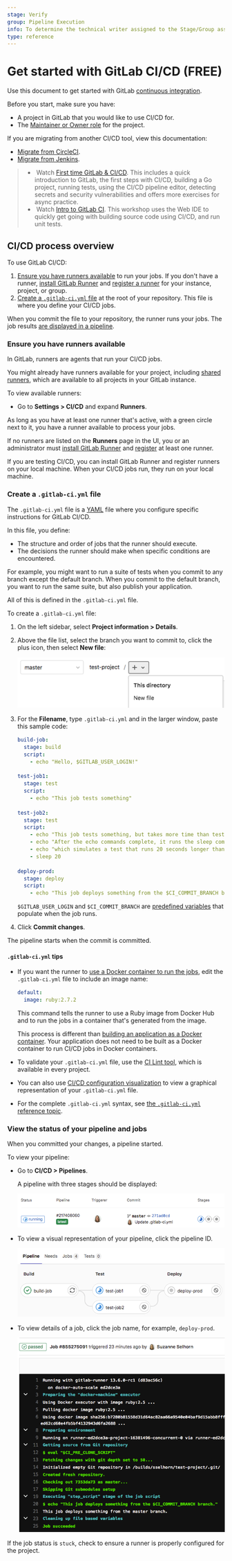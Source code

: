 ```yaml
---
stage: Verify
group: Pipeline Execution
info: To determine the technical writer assigned to the Stage/Group associated with this page, see https://about.gitlab.com/handbook/engineering/ux/technical-writing/#assignments
type: reference
---
```


# Get started with GitLab CI/CD **(FREE)**

Use this document to get started with
GitLab [continuous integration](https://about.gitlab.com/stages-devops-lifecycle/continuous-integration/).

Before you start, make sure you have:

- A project in GitLab that you would like to use CI/CD for.
- The [Maintainer or Owner role](../../user/permissions.md) for the project.

If you are migrating from another CI/CD tool, view this documentation:

- [Migrate from CircleCI](../migration/circleci.md).
- [Migrate from Jenkins](../migration/jenkins.md).

> - <i class="fa fa-youtube-play youtube" aria-hidden="true"></i>&nbsp;Watch [First time GitLab & CI/CD](https://www.youtube.com/watch?v=kTNfi5z6Uvk&t=553s). This includes a quick introduction to GitLab, the first steps with CI/CD, building a Go project, running tests, using the CI/CD pipeline editor, detecting secrets and security vulnerabilities and offers more exercises for async practice.
> - <i class="fa fa-youtube-play youtube" aria-hidden="true"></i>&nbsp;Watch [Intro to GitLab CI](https://www.youtube.com/watch?v=l5705U8s_nQ&t=358s). This workshop uses the Web IDE to quickly get going with building source code using CI/CD, and run unit tests.

## CI/CD process overview

To use GitLab CI/CD:

1. [Ensure you have runners available](#ensure-you-have-runners-available) to run your jobs.
   If you don't have a runner, [install GitLab Runner](https://docs.gitlab.com/runner/install/)
   and [register a runner](https://docs.gitlab.com/runner/register/) for your instance, project, or group.
1. [Create a `.gitlab-ci.yml` file](#create-a-gitlab-ciyml-file)
   at the root of your repository. This file is where you define your CI/CD jobs.

When you commit the file to your repository, the runner runs your jobs.
The job results [are displayed in a pipeline](#view-the-status-of-your-pipeline-and-jobs).

### Ensure you have runners available

In GitLab, runners are agents that run your CI/CD jobs.

You might already have runners available for your project, including
[shared runners](../runners/runners_scope.md), which are
available to all projects in your GitLab instance.

To view available runners:

- Go to **Settings > CI/CD** and expand **Runners**.

As long as you have at least one runner that's active, with a green circle next to it,
you have a runner available to process your jobs.

If no runners are listed on the **Runners** page in the UI, you or an administrator
must [install GitLab Runner](https://docs.gitlab.com/runner/install/) and
[register](https://docs.gitlab.com/runner/register/) at least one runner.

If you are testing CI/CD, you can install GitLab Runner and register runners on your local machine.
When your CI/CD jobs run, they run on your local machine.

### Create a `.gitlab-ci.yml` file

The `.gitlab-ci.yml` file is a [YAML](https://en.wikipedia.org/wiki/YAML) file where
you configure specific instructions for GitLab CI/CD.

In this file, you define:

- The structure and order of jobs that the runner should execute.
- The decisions the runner should make when specific conditions are encountered.

For example, you might want to run a suite of tests when you commit to
any branch except the default branch. When you commit to the default branch, you want
to run the same suite, but also publish your application.

All of this is defined in the `.gitlab-ci.yml` file.

To create a `.gitlab-ci.yml` file:

1. On the left sidebar, select **Project information > Details**.
1. Above the file list, select the branch you want to commit to,
   click the plus icon, then select **New file**:

   ![New file](img/new_file_v13_6.png)

1. For the **Filename**, type `.gitlab-ci.yml` and in the larger window,
   paste this sample code:

   ```yaml
   build-job:
     stage: build
     script:
       - echo "Hello, $GITLAB_USER_LOGIN!"

   test-job1:
     stage: test
     script:
       - echo "This job tests something"

   test-job2:
     stage: test
     script:
       - echo "This job tests something, but takes more time than test-job1."
       - echo "After the echo commands complete, it runs the sleep command for 20 seconds"
       - echo "which simulates a test that runs 20 seconds longer than test-job1"
       - sleep 20

   deploy-prod:
     stage: deploy
     script:
       - echo "This job deploys something from the $CI_COMMIT_BRANCH branch."
   ```

   `$GITLAB_USER_LOGIN` and `$CI_COMMIT_BRANCH` are
   [predefined variables](../variables/predefined_variables.md)
   that populate when the job runs.

1. Click **Commit changes**.

The pipeline starts when the commit is committed.

#### `.gitlab-ci.yml` tips

- If you want the runner to [use a Docker container to run the jobs](../docker/using_docker_images.md),
  edit the `.gitlab-ci.yml` file
  to include an image name:

  ```yaml
  default:
    image: ruby:2.7.2
  ```

  This command tells the runner to use a Ruby image from Docker Hub
  and to run the jobs in a container that's generated from the image.

  This process is different than
  [building an application as a Docker container](../docker/using_docker_build.md).
  Your application does not need to be built as a Docker container to
  run CI/CD jobs in Docker containers.

- To validate your `.gitlab-ci.yml` file, use the
  [CI Lint tool](../lint.md), which is available in every project.
- You can also use [CI/CD configuration visualization](../pipeline_editor/index.md#visualize-ci-configuration) to
  view a graphical representation of your `.gitlab-ci.yml` file.
- For the complete `.gitlab-ci.yml` syntax, see
  [the `.gitlab-ci.yml` reference topic](../yaml/index.md).

### View the status of your pipeline and jobs

When you committed your changes, a pipeline started.

To view your pipeline:

- Go to **CI/CD > Pipelines**.

  A pipeline with three stages should be displayed:

  ![Three stages](img/three_stages_v13_6.png)

- To view a visual representation of your pipeline, click the pipeline ID.

  ![Pipeline graph](img/pipeline_graph_v13_6.png)

- To view details of a job, click the job name, for example, `deploy-prod`.

  ![Job details](img/job_details_v13_6.png)

If the job status is `stuck`, check to ensure a runner is properly configured for the project.
